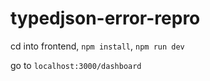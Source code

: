 # typedjson-error-repro

cd into frontend, `npm install`, `npm run dev`

go to `localhost:3000/dashboard`
